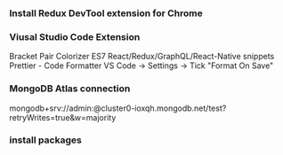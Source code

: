 ### Install Redux DevTool extension for Chrome

### Viusal Studio Code Extension

Bracket Pair Colorizer
ES7 React/Redux/GraphQL/React-Native snippets
Prettier - Code Formatter
VS Code -> Settings -> Tick "Format On Save"

### MongoDB Atlas connection

mongodb+srv://admin:<password>@cluster0-ioxqh.mongodb.net/test?retryWrites=true&w=majority

### install packages
